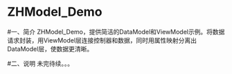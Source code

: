 # ZHModel_Demo
#一、简介
ZHModel_Demo，提供简洁的DataModel和ViewModel示例。将数据请求封装，用ViewModel层连接控制器和数据，同时用属性映射分离出DataModel层，使数据更清晰。

#二、说明
未完待续。。。

